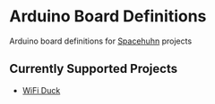 # Arduino Board Definitions
Arduino board definitions for [Spacehuhn](https://github.com/spacehuhn/) projects

## Currently Supported Projects
* [WiFi Duck](wifiduck)
